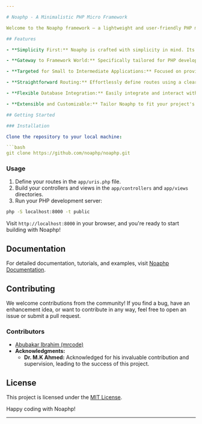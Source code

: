 ```yaml
---

# Noaphp - A Minimalistic PHP Micro Framework

Welcome to the Noaphp framework – a lightweight and user-friendly PHP micro framework designed to simplify web application development. If you're a PHP developer who has never delved into the world of frameworks, Noaphp serves as a perfect gateway to understanding how frameworks work.

## Features

- **Simplicity First:** Noaphp is crafted with simplicity in mind. Its minimalist design makes it easy to learn and use, making it ideal for both beginners and experienced developers.

- **Gateway to Framework World:** Specifically tailored for PHP developers unfamiliar with frameworks, Noaphp provides a gentle introduction to the world of frameworks while maintaining an easy learning curve.

- **Targeted for Small to Intermediate Applications:** Focused on providing a streamlined experience for building small to intermediate web applications without unnecessary overhead.

- **Straightforward Routing:** Effortlessly define routes using a clear and concise syntax. Noaphp ensures that routing your application is both intuitive and efficient.

- **Flexible Database Integration:** Easily integrate and interact with databases using our straightforward database layer. Noaphp provides flexibility while maintaining simplicity.

- **Extensible and Customizable:** Tailor Noaphp to fit your project's unique requirements. The framework is designed to be extensible, allowing you to add components as needed.

## Getting Started

### Installation

Clone the repository to your local machine:

```bash
git clone https://github.com/noaphp/noaphp.git
```

### Usage

1. Define your routes in the `app/uris.php` file.
2. Build your controllers and views in the `app/controllers` and `app/views` directories.
3. Run your PHP development server:

```bash
php -S localhost:8000 -t public
```

Visit `http://localhost:8000` in your browser, and you're ready to start building with Noaphp!


## Documentation

For detailed documentation, tutorials, and examples, visit [Noaphp Documentation](https://noaphp.github.io).

## Contributing

We welcome contributions from the community! If you find a bug, have an enhancement idea, or want to contribute in any way, feel free to open an issue or submit a pull request.

### Contributors

- [Abubakar Ibrahim (mrcode)](https://github.com/mrcode)
- **Acknowledgments:**
  - **Dr. M.K Ahmed:** Acknowledged for his invaluable contribution and supervision, leading to the success of this project.

## License

This project is licensed under the [MIT License](LICENSE.md).

Happy coding with Noaphp!

---
```

